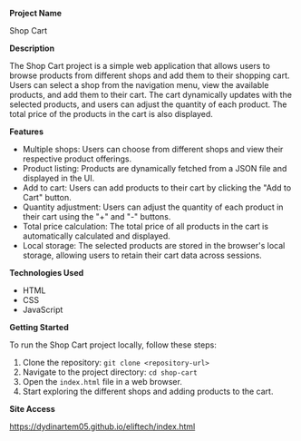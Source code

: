 **Project Name**

Shop Cart

**Description**

The Shop Cart project is a simple web application that allows users to browse products from different shops and add them to their shopping cart. Users can select a shop from the navigation menu, view the available products, and add them to their cart. The cart dynamically updates with the selected products, and users can adjust the quantity of each product. The total price of the products in the cart is also displayed.

**Features**

- Multiple shops: Users can choose from different shops and view their respective product offerings.
- Product listing: Products are dynamically fetched from a JSON file and displayed in the UI.
- Add to cart: Users can add products to their cart by clicking the "Add to Cart" button.
- Quantity adjustment: Users can adjust the quantity of each product in their cart using the "+" and "-" buttons.
- Total price calculation: The total price of all products in the cart is automatically calculated and displayed.
- Local storage: The selected products are stored in the browser's local storage, allowing users to retain their cart data across sessions.

**Technologies Used**

- HTML
- CSS
- JavaScript

**Getting Started**

To run the Shop Cart project locally, follow these steps:

1. Clone the repository: `git clone <repository-url>`
2. Navigate to the project directory: `cd shop-cart`
3. Open the `index.html` file in a web browser.
4. Start exploring the different shops and adding products to the cart.

**Site Access**

https://dydinartem05.github.io/eliftech/index.html
